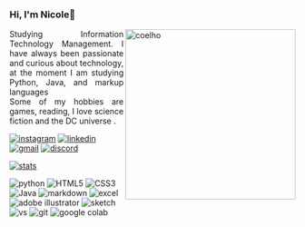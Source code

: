 ### Hi, I'm Nicole💙

<img align="right" alt="coelho" height="300" src="https://github.com/NicoleValleGurgel/NicoleValleGurgel/assets/160984178/8c5b71ab-58d1-488d-924d-a77e1b95ad66">
<p align="justify">Studying Information Technology Management. I have always been passionate and curious about technology, at the moment I am studying Python, Java, and markup languages 
<br>
 Some of my hobbies are games, reading, I love science fiction and the DC universe <a </a>.</p>

[![instagram](https://img.shields.io/badge/Instagram-000000?style=for-the-badge&logo=instagram&logoColor=4c71f2
)](https://www.instagram.com/nicole.valleg/)
[![linkedin](https://img.shields.io/badge/LinkedIn-000?style=for-the-badge&logo=linkedin&logoColor=4c71f2)](www.linkedin.com/in/nicole-valle-gurgel-364160201)
[![gmail](https://img.shields.io/badge/Gmail-000000?style=for-the-badge&logo=gmail&logoColor=4c71f2)](mailto:nicolevalegurgel22@gmail.com)
[![discord](https://img.shields.io/badge/Discord-000?style=for-the-badge&logo=discord&logoColor=4c71f2)](https://discordapp.com/users/nicole_valleg)

[![stats](https://github-readme-stats.vercel.app/api?username=NicoleValleGurgel&hide=prs&show_icons=true&rank_icon=github&bg_color=000000&text_color=4c71f2&title_color=4c71f2&icon_color=7327b8&border_color=7327b8)](https://github.com/NicoleValleGurgel/github-readme-stats) 

![python](https://img.shields.io/badge/Python-000000?style=for-the-badge&logo=python&logoColor=4c71f2)
![HTML5](https://img.shields.io/badge/HTML5-000000?style=for-the-badge&logo=html5&logoColor=4c71f2)
![CSS3](https://img.shields.io/badge/CSS3-000000?style=for-the-badge&logo=css3&logoColor=4c71f2)
![Java](https://img.shields.io/badge/Java-000000?style=for-the-badge&logo=openjdk&logoColor=4c71f2)
![markdown](https://img.shields.io/badge/Markdown-000000?style=for-the-badge&logo=markdown&logoColor=4c71f2)
![excel](https://img.shields.io/badge/Microsoft_Excel-000000?style=for-the-badge&logo=microsoft-excel&logoColor=4c71f2)
![adobe illustrator](https://img.shields.io/badge/Adobe%20Illustrator-000000?style=for-the-badge&logo=adobe%20illustrator&logoColor=4c71f2)
![sketch](https://img.shields.io/badge/Sketch-000000?style=for-the-badge&logo=sketch&logoColor=4c71f2)
![vs](https://img.shields.io/badge/Visual_Studio_Code-000000?style=for-the-badge&logo=visual%20studio%20code&logoColor=4c71f2)
![git](https://img.shields.io/badge/GIT-000000?style=for-the-badge&logo=git&logoColor=4c71f2)
![google colab](https://img.shields.io/badge/Colab-4c71f2?style=for-the-badge&logo=googlecolab&color=000000)



